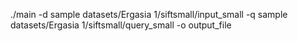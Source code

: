 ./main -d sample datasets/Ergasia 1/siftsmall/input_small -q sample datasets/Ergasia 1/siftsmall/query_small -o output_file


